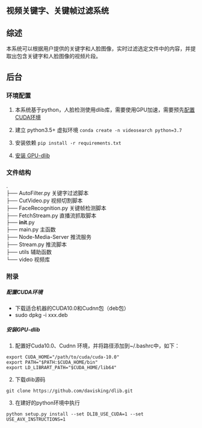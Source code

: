## 视频关键字、关键帧过滤系统

## 综述

本系统可以根据用户提供的关键字和人脸图像，实时过滤选定文件中的内容，并提取出包含关键字和人脸图像的视频片段。

## 后台

### 环境配置

1. 本系统基于python，人脸检测使用dlib库，需要使用GPU加速，需要预先[配置CUDA环境](#配置CUDA环境)

2. 建立 python3.5+ 虚拟环境 ```conda create -n videosearch python=3.7```

3. 安装依赖 ```pip install -r requirements.txt```

4. [安装 GPU-dlib](#安装GPU-dlib)

### 文件结构

.  
├── AutoFilter.py                关键字过滤脚本  
├── CutVideo.py                视频切割脚本  
├── FaceRecognition.py    关键帧检测脚本  
├── FetchStream.py          直播流抓取脚本  
├── __init__.py  
├── main.py                       主函数  
├── Node-Media-Server    推流服务  
├── Stream.py                   推流脚本  
├── utils                             辅助函数  
└── video                           视频库   

### 附录

##### 配置CUDA环境

- 下载适合机器的CUDA10.0和Cudnn包（deb包）
- sudo dpkg -i xxx.deb

##### 安装GPU-dlib

1. 配置好Cuda10.0、Cudnn 环境，并将路径添加到~/.bashrc中，如下：

```shell
export CUDA_HOME="/path/to/cuda/cuda-10.0"
export PATH="$PATH:$CUDA_HOME/bin"
export LD_LIBRART_PATH="$CUDA_HOME/lib64"
```

2. 下载dlib源码

```shell
git clone https://github.com/davisking/dlib.git
```

3. 在建好的python环境中执行


```shell
python setup.py install --set DLIB_USE_CUDA=1 --set USE_AVX_INSTRUCTIONS=1
```
